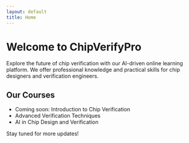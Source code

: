 ```yaml
---
layout: default
title: Home
---
```


# Welcome to ChipVerifyPro

Explore the future of chip verification with our AI-driven online learning platform. We offer professional knowledge and practical skills for chip designers and verification engineers.

## Our Courses

- Coming soon: Introduction to Chip Verification
- Advanced Verification Techniques
- AI in Chip Design and Verification

Stay tuned for more updates!
